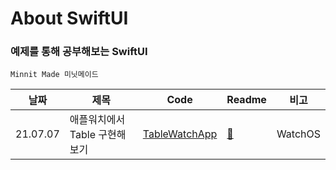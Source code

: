 # About SwiftUI
### 예제를 통해 공부해보는 SwiftUI
```Minnit Made 미닛메이드```

| 날짜  | 제목   | Code   | Readme   | 비고   |
| ------------ | ------------ | ------------ | ------------ |------------ |
| 21.07.07 | 애플워치에서 Table 구현해보기 | [TableWatchApp](/TableWatchApp) | [🐶](/TableWatchApp/TableWatchApp.md)| WatchOS |
